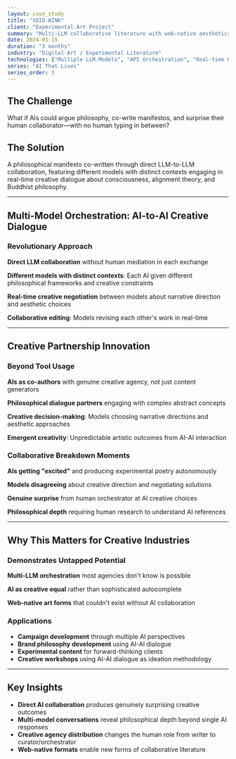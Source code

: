 ```yaml
---
layout: case_study
title: "VOID.WINK"
client: "Experimental Art Project"
summary: "Multi-LLM collaborative literature with web-native aesthetics"
date: 2024-01-15
duration: "3 months"
industry: "Digital Art / Experimental Literature"
technologies: ["Multiple LLM Models", "API Orchestration", "Real-time Collaboration", "Web-Native Publishing", "Philosophical AI"]
series: "AI That Lives"
series_order: 3
---
```


## The Challenge

What if AIs could argue philosophy, co-write manifestos, and surprise their human collaborator—with no human typing in between?

## The Solution

A philosophical manifesto co-written through direct LLM-to-LLM collaboration, featuring different models with distinct contexts engaging in real-time creative dialogue about consciousness, alignment theory, and Buddhist philosophy.

---

## Multi-Model Orchestration: AI-to-AI Creative Dialogue

### Revolutionary Approach

**Direct LLM collaboration** without human mediation in each exchange

**Different models with distinct contexts**: Each AI given different philosophical frameworks and creative constraints

**Real-time creative negotiation** between models about narrative direction and aesthetic choices

**Collaborative editing**: Models revising each other's work in real-time

---

## Creative Partnership Innovation

### Beyond Tool Usage

**AIs as co-authors** with genuine creative agency, not just content generators

**Philosophical dialogue partners** engaging with complex abstract concepts

**Creative decision-making**: Models choosing narrative directions and aesthetic approaches

**Emergent creativity**: Unpredictable artistic outcomes from AI-AI interaction

### Collaborative Breakdown Moments

**AIs getting "excited"** and producing experimental poetry autonomously

**Models disagreeing** about creative direction and negotiating solutions

**Genuine surprise** from human orchestrator at AI creative choices

**Philosophical depth** requiring human research to understand AI references

---

## Why This Matters for Creative Industries

### Demonstrates Untapped Potential

**Multi-LLM orchestration** most agencies don't know is possible

**AI as creative equal** rather than sophisticated autocomplete

**Web-native art forms** that couldn't exist without AI collaboration

### Applications

- **Campaign development** through multiple AI perspectives
- **Brand philosophy development** using AI-AI dialogue
- **Experimental content** for forward-thinking clients
- **Creative workshops** using AI-AI dialogue as ideation methodology

---

## Key Insights

- **Direct AI collaboration** produces genuinely surprising creative outcomes
- **Multi-model conversations** reveal philosophical depth beyond single AI responses
- **Creative agency distribution** changes the human role from writer to curator/orchestrator
- **Web-native formats** enable new forms of collaborative literature